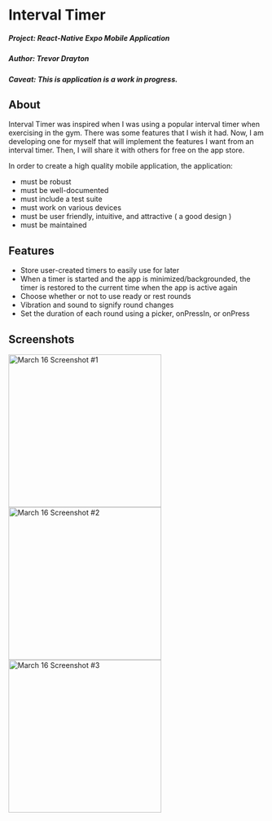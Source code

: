 # Interval Timer

##### Project: React-Native Expo Mobile Application
##### Author: Trevor Drayton

##### **Caveat:** This is application is a work in progress.

## About 


Interval Timer was inspired when I was using a popular interval timer when exercising in the gym. There was some features that I wish it had. Now, I am developing one for myself that will implement the features I want from an interval timer. Then, I will share it with others for free on the app store.

In order to create a high quality mobile application, the application: 
- must be robust
- must be well-documented
- must include a test suite
- must work on various devices
- must be user friendly, intuitive, and attractive ( a good design )
- must be maintained

## Features
- Store user-created timers to easily use for later
- When a timer is started and the app is minimized/backgrounded, the timer is restored to the current time when the app is active again
- Choose whether or not to use ready or rest rounds
- Vibration and sound to signify round changes
- Set the duration of each round using a picker, onPressIn, or onPress

## Screenshots
<div style="display: inline-block;">
<img src="https://github.com/TrevorDrayton03/Interval-Timer/assets/56656811/318979fe-73f5-4c85-8865-0d4f1d05df2d" alt="March 16 Screenshot #1" width="300">
<img src="https://github.com/TrevorDrayton03/Interval-Timer/assets/56656811/338f908f-0c9a-4a46-9f98-c88fd751dfed" alt="March 16 Screenshot #2" width="300">
<img src="https://github.com/TrevorDrayton03/Interval-Timer/assets/56656811/151cd62d-b7c7-46d3-9c68-90952c9c47bf" alt="March 16 Screenshot #3" width="300">
</div>
